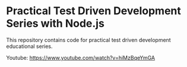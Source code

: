 # Practical Test Driven Development Series with Node.js

This repository contains code for practical test driven development educational series.

Youtube: https://www.youtube.com/watch?v=hiMzBqeYmGA
